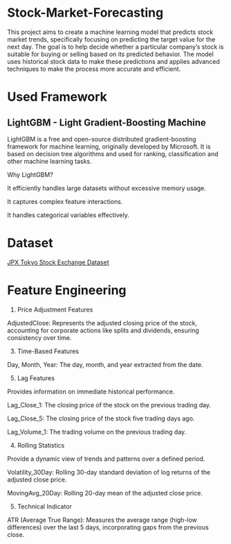 # Stock-Market-Forecasting
This project aims to create a machine learning model that predicts stock market trends, specifically focusing on predicting the target value for the next day. The goal is to help decide whether a particular company’s stock is suitable for buying or selling based on its predicted behavior. The model uses historical stock data to make these predictions and applies advanced techniques to make the process more accurate and efficient.

# Used Framework
## LightGBM - Light Gradient-Boosting Machine
LightGBM is a free and open-source distributed gradient-boosting framework for machine learning, originally developed by Microsoft. It is based on decision tree algorithms and used for ranking, classification and other machine learning tasks.

Why LightGBM?

It efficiently handles large datasets without excessive memory usage.

It captures complex feature interactions.

It handles categorical variables effectively.

# Dataset
[JPX Tokyo Stock Exchange Dataset](https://www.kaggle.com/competitions/jpx-tokyo-stock-exchange-prediction/data)

# Feature Engineering

1. Price Adjustment Features
   
  AdjustedClose:
  Represents the adjusted closing price of the stock, accounting for corporate actions like splits and dividends, ensuring consistency over time.

3. Time-Based Features
   
  Day, Month, Year:
  The day, month, and year extracted from the date.

5. Lag Features
   
  Provides information on immediate historical performance.

  Lag_Close_1:
  The closing price of the stock on the previous trading day.
  
  Lag_Close_5:
  The closing price of the stock five trading days ago.
  
  Lag_Volume_1:
  The trading volume on the previous trading day.

4. Rolling Statistics
   
  Provide a dynamic view of trends and patterns over a defined period.

Volatility_30Day:
  Rolling 30-day standard deviation of log returns of the adjusted close price.

MovingAvg_20Day:
  Rolling 20-day mean of the adjusted close price.

5. Technical Indicator
   
  ATR (Average True Range):
  Measures the average range (high-low differences) over the last 5 days, incorporating gaps from the previous close.


